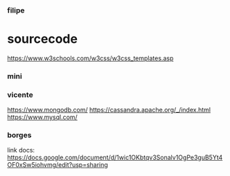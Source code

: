### filipe
# sourcecode
https://www.w3schools.com/w3css/w3css_templates.asp

### mini

### vicente
https://www.mongodb.com/
https://cassandra.apache.org/_/index.html
https://www.mysql.com/

### borges





link docs: https://docs.google.com/document/d/1wic1OKbtqv3Sonalv1OgPe3guB5Yt4OF0xSw5iohvmg/edit?usp=sharing

